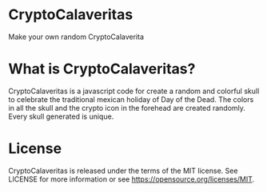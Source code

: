 # CryptoCalaveritas
Make your own random CryptoCalaverita

# What is CryptoCalaveritas?
CryptoCalaveritas is a javascript code for create a random and colorful skull to celebrate the traditional mexican holiday of Day of the Dead. The colors in all the skull and the crypto icon in the forehead are created randomly. Every skull generated is unique.

# License
CryptoCalaveritas is released under the terms of the MIT license. See LICENSE for more information or see https://opensource.org/licenses/MIT.
